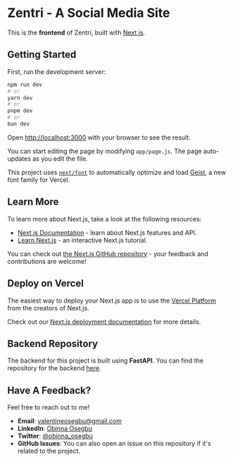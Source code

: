 # Zentri - A Social Media Site

This is the **frontend** of Zentri, built with [Next.js](https://nextjs.org).

## Getting Started

First, run the development server:

```bash
npm run dev
# or
yarn dev
# or
pnpm dev
# or
bun dev
```

Open [http://localhost:3000](http://localhost:3000) with your browser to see the result.

You can start editing the page by modifying `app/page.js`. The page auto-updates as you edit the file.

This project uses [`next/font`](https://nextjs.org/docs/app/building-your-application/optimizing/fonts) to automatically optimize and load [Geist](https://vercel.com/font), a new font family for Vercel.

## Learn More

To learn more about Next.js, take a look at the following resources:

- [Next.js Documentation](https://nextjs.org/docs) - learn about Next.js features and API.
- [Learn Next.js](https://nextjs.org/learn) - an interactive Next.js tutorial.

You can check out [the Next.js GitHub repository](https://github.com/vercel/next.js) - your feedback and contributions are welcome!

## Deploy on Vercel

The easiest way to deploy your Next.js app is to use the [Vercel Platform](https://vercel.com/new?utm_medium=default-template&filter=next.js&utm_source=create-next-app&utm_campaign=create-next-app-readme) from the creators of Next.js.

Check out our [Next.js deployment documentation](https://nextjs.org/docs/app/building-your-application/deploying) for more details.

## Backend Repository

The backend for this project is built using **FastAPI**. You can find the repository for the backend [here](https://github.com/osegbu/zentri-backend).

## Have A Feedback?

Feel free to reach out to me!

- **Email**: [valentineosegbu@gmail.com](mailto:valentineosegbu@gmail.com)
- **LinkedIn**: [Obinna Osegbu](https://www.linkedin.com/in/obinna-osegbu-746995174/)
- **Twitter**: [@obinna_osegbu](https://twitter.com/obinna_osegbu)
- **GitHub Issues**: You can also open an issue on this repository if it's related to the project.
